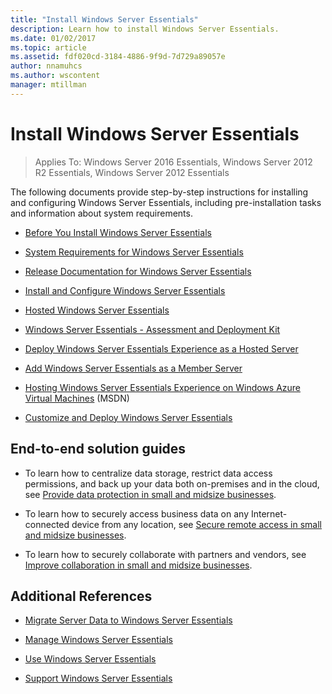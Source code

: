 ```yaml
---
title: "Install Windows Server Essentials"
description: Learn how to install Windows Server Essentials.
ms.date: 01/02/2017
ms.topic: article
ms.assetid: fdf020cd-3184-4886-9f9d-7d729a89057e
author: nnamuhcs
ms.author: wscontent
manager: mtillman
---
```




# Install Windows Server Essentials

>Applies To: Windows Server 2016 Essentials, Windows Server 2012 R2 Essentials, Windows Server 2012 Essentials

The following documents provide step-by-step instructions for installing and configuring  Windows Server Essentials, including pre-installation tasks and information about system requirements.

-   [Before You Install Windows Server Essentials](Before-You-Install-Windows-Server-Essentials.md)

-   [System Requirements for Windows Server Essentials](../get-started/system-requirements.md)

-   [Release Documentation for Windows Server Essentials](../get-started/release-notes.md)

-   [Install and Configure Windows Server Essentials](Install-and-Configure-Windows-Server-Essentials.md)

-   [Hosted Windows Server Essentials](Hosted-Windows-Server-Essentials.md)

-   [Windows Server Essentials - Assessment and Deployment Kit](Assessment-and-Deployment-Kit-for-Windows-Server-Essentials.md)

-   [Deploy Windows Server Essentials Experience as a Hosted Server](Deploy-Windows-Server-Essentials-Experience-as-a-Hosted-Server.md)

-   [Add Windows Server Essentials as a Member Server](Add-Windows-Server-Essentials-as-a-Member-Server.md)

-   [Hosting Windows Server Essentials Experience on Windows Azure Virtual Machines](/previous-versions/azure/dn520828(v=azure.100)) (MSDN)

-   [Customize and Deploy Windows Server Essentials](Customize-and-Deploy-Windows-Server-Essentials.md)


## End-to-end solution guides

-    To learn how to centralize data storage, restrict data access permissions, and back up your data both on-premises and in the cloud, see [Provide data protection in small and midsize businesses](/previous-versions/orphan-topics/ws.11/dn582043(v=ws.11)).

-    To learn how to securely access business data on any Internet-connected device from any location, see [Secure remote access in small and midsize businesses](/previous-versions/windows/it-pro/solutions-guidance/dn629457(v=ws.11)).

-    To learn how to securely collaborate with partners and vendors, see [Improve collaboration in small and midsize businesses](/previous-versions/windows/it-pro/solutions-guidance/dn747893(v=ws.11)).

## Additional References


-   [Migrate Server Data to Windows Server Essentials](../migrate/Migrate-Server-Data-to-Windows-Server-Essentials.md)

-   [Manage Windows Server Essentials](../manage/Manage-Windows-Server-Essentials.md)

-   [Use Windows Server Essentials](../use/Use-Windows-Server-Essentials.md)

-   [Support Windows Server Essentials](../support/Support-Windows-Server-Essentials.md)
